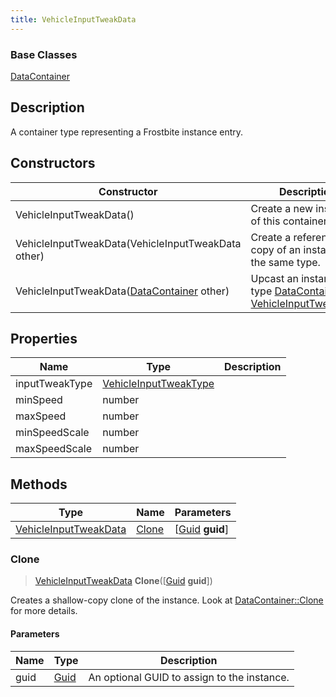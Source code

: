 ```yaml
---
title: VehicleInputTweakData
---
```

### Base Classes

[DataContainer](/vext/ref/shared/class/datacontainer)

## Description

A container type representing a Frostbite instance entry.

## Constructors

| Constructor                                                                      | Description                                                                                                                       |
| -------------------------------------------------------------------------------- | --------------------------------------------------------------------------------------------------------------------------------- |
| VehicleInputTweakData()                                                          | Create a new instance of this container type.                                                                                     |
| VehicleInputTweakData(VehicleInputTweakData other)                               | Create a reference copy of an instance of the same type.                                                                          |
| VehicleInputTweakData([DataContainer](/vext/ref/shared/class/datacontainer) other) | Upcast an instance of type [DataContainer](/vext/ref/shared/class/datacontainer) to [VehicleInputTweakData](/vext/ref/fb/vehicleinputtweakdata/). |

## Properties

| Name           | Type                                           | Description |
| -------------- | ---------------------------------------------- | ----------- |
| inputTweakType | [VehicleInputTweakType](/vext/ref/fb/vehicleinputtweaktype/) |             |
| minSpeed       | number                                         |             |
| maxSpeed       | number                                         |             |
| minSpeedScale  | number                                         |             |
| maxSpeedScale  | number                                         |             |

## Methods

| Type                                           | Name            | Parameters                                     |
| ---------------------------------------------- | --------------- | ---------------------------------------------- |
| [VehicleInputTweakData](/vext/ref/fb/vehicleinputtweakdata/) | [Clone](#clone) | \[[Guid](/vext/ref/shared/class/guid) **guid**\] |

### Clone

> [VehicleInputTweakData](/vext/ref/fb/vehicleinputtweakdata/) **Clone**(\[[Guid](/vext/ref/shared/class/guid) **guid**\])

Creates a shallow-copy clone of the instance. Look at [DataContainer::Clone](/vext/ref/shared/class/datacontainer#clone) for more details.

#### Parameters

| Name | Type         | Description                                 |
| ---- | ------------ | ------------------------------------------- |
| guid | [Guid](/vext/ref/shared/class/guid/) | An optional GUID to assign to the instance. |
